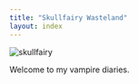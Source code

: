 ```yaml
---
title: "Skullfairy Wasteland"
layout: index
---
```

![skullfairy]()

Welcome to my vampire diaries.
